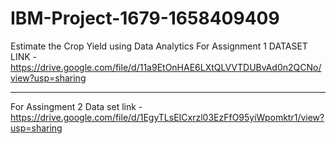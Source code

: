 # IBM-Project-1679-1658409409
Estimate the Crop Yield using Data Analytics
For Assignment 1
DATASET LINK - https://drive.google.com/file/d/11a9EtOnHAE6LXtQLVVTDUBvAd0n2QCNo/view?usp=sharing

-----
For Assingment 2
Data set link  - https://drive.google.com/file/d/1EgyTLsEICxrzl03EzFfO95yiWpomktr1/view?usp=sharing
